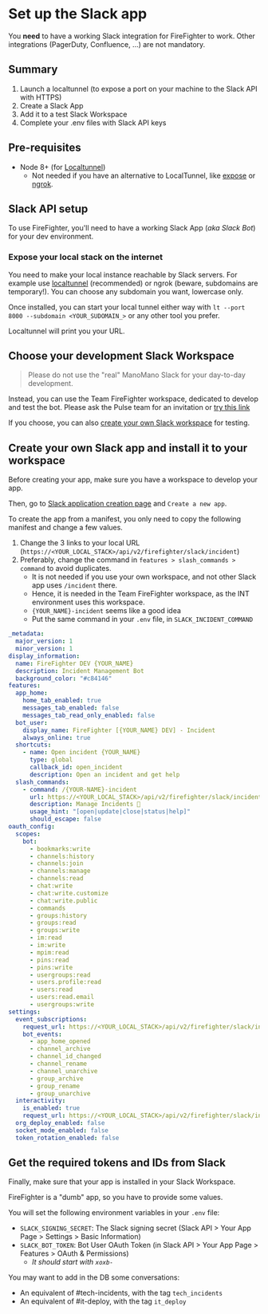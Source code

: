 # Set up the Slack app

You **need** to have a working Slack integration for FireFighter to work. Other integrations (PagerDuty, Confluence, ...) are not mandatory.

## Summary

1. Launch a localtunnel (to expose a port on your machine to the Slack API with HTTPS)
2. Create a Slack App
3. Add it to a test Slack Workspace
4. Complete your .env files with Slack API keys

## Pre-requisites

- Node 8+ (for [Localtunnel](https://theboroer.github.io/localtunnel-www/))
  - Not needed if you have an alternative to LocalTunnel, like [expose](https://expose.dev/) or [ngrok](https://ngrok.com/).

## Slack API setup

To use FireFighter, you'll need to have a working Slack App (*aka Slack Bot*) for your dev environment.

### Expose your local stack on the internet

You need to make your local instance reachable by Slack servers.
For example use [localtunnel](https://theboroer.github.io/localtunnel-www/) (recommended) or ngrok (beware, subdomains are temporary!).
You can choose any subdomain you want, lowercase only.

Once installed, you can start your local tunnel either way with `lt --port 8000 --subdomain <YOUR_SUDOMAIN_>` or any other tool you prefer.

Localtunnel will print you your URL.

## Choose your development Slack Workspace

> Please do not use the "real" ManoMano Slack for your day-to-day development.

Instead, you can use the Team FireFighter workspace, dedicated to develop and test the bot. Please ask the Pulse team for an invitation or [try this link](https://team-firefighter.slack.com/join/signup)

If you choose, you can also [create your own Slack workspace](https://slack.com/get-started#/createnew) for testing.

## Create your own Slack app and install it to your workspace

Before creating your app, make sure you have a workspace to develop your app.

Then, go to [Slack application creation page](https://api.slack.com/apps?new_app=1) and `Create a new app`.

To create the app from a manifest, you only need to copy the following manifest and change a few values.

1. Change the 3 links to your local URL (`https://<YOUR_LOCAL_STACK>/api/v2/firefighter/slack/incident`)
2. Preferably, change the command in `features > slash_commands > command` to avoid duplicates.
   - It is not needed if you use your own workspace, and not other Slack app uses `/incident` there.
   - Hence, it is needed in the Team FireFighter workspace, as the INT environment uses this workspace.
   - `{YOUR_NAME}-incident` seems like a good idea
   - Put the same command in your `.env` file, in `SLACK_INCIDENT_COMMAND`

```yaml
_metadata:
  major_version: 1
  minor_version: 1
display_information:
  name: FireFighter DEV {YOUR_NAME}
  description: Incident Management Bot
  background_color: "#c84146"
features:
  app_home:
    home_tab_enabled: true
    messages_tab_enabled: false
    messages_tab_read_only_enabled: false
  bot_user:
    display_name: FireFighter [{YOUR_NAME} DEV] - Incident
    always_online: true
  shortcuts:
    - name: Open incident {YOUR_NAME}
      type: global
      callback_id: open_incident
      description: Open an incident and get help
  slash_commands:
    - command: /{YOUR-NAME}-incident
      url: https://<YOUR_LOCAL_STACK>/api/v2/firefighter/slack/incident/
      description: Manage Incidents 🚨
      usage_hint: "[open|update|close|status|help]"
      should_escape: false
oauth_config:
  scopes:
    bot:
      - bookmarks:write
      - channels:history
      - channels:join
      - channels:manage
      - channels:read
      - chat:write
      - chat:write.customize
      - chat:write.public
      - commands
      - groups:history
      - groups:read
      - groups:write
      - im:read
      - im:write
      - mpim:read
      - pins:read
      - pins:write
      - usergroups:read
      - users.profile:read
      - users:read
      - users:read.email
      - usergroups:write
settings:
  event_subscriptions:
    request_url: https://<YOUR_LOCAL_STACK>/api/v2/firefighter/slack/incident/
    bot_events:
      - app_home_opened
      - channel_archive
      - channel_id_changed
      - channel_rename
      - channel_unarchive
      - group_archive
      - group_rename
      - group_unarchive
  interactivity:
    is_enabled: true
    request_url: https://<YOUR_LOCAL_STACK>/api/v2/firefighter/slack/incident/
  org_deploy_enabled: false
  socket_mode_enabled: false
  token_rotation_enabled: false
```


## Get the required tokens and IDs from Slack

Finally, make sure that your app is installed in your Slack Workspace.

FireFighter is a "dumb" app, so you have to provide some values.

You will set the following environment variables in your `.env` file:

- `SLACK_SIGNING_SECRET`: The Slack signing secret (Slack API > Your App Page > Settings > Basic Information)
- `SLACK_BOT_TOKEN`: Bot User OAuth Token (in Slack API > Your App Page > Features > OAuth & Permissions)
    - *It should start with `xoxb-`*

You may want to add in the DB some conversations:

- An equivalent of #tech-incidents, with the tag `tech_incidents`
- An equivalent of #it-deploy, with the tag `it_deploy`
